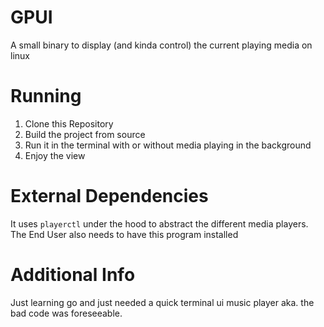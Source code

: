 # GPUI
A small binary to display (and kinda control) the current playing media on linux

# Running
1. Clone this Repository
2. Build the project from source 
3. Run it in the terminal with or without media playing in the background
4. Enjoy the view

# External Dependencies
It uses `playerctl` under the hood to abstract the different media players.
The End User also needs to have this program installed

# Additional Info 
Just learning go and just needed a quick terminal ui music player 
aka. the bad code was foreseeable. 